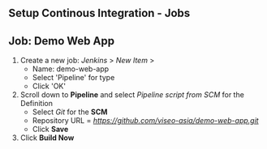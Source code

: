 ## Setup Continous Integration - Jobs

## Job: Demo Web App

1. Create a new job: *Jenkins* > *New Item* >
    - Name: demo-web-app
    - Select 'Pipeline' for type
    - Click 'OK'
4. Scroll down to **Pipeline** and select *Pipeline script from SCM* for the Definition
    - Select *Git* for the **SCM**
    - Repository URL = *https://github.com/viseo-asia/demo-web-app.git*
    - Click **Save**
5. Click **Build Now**
